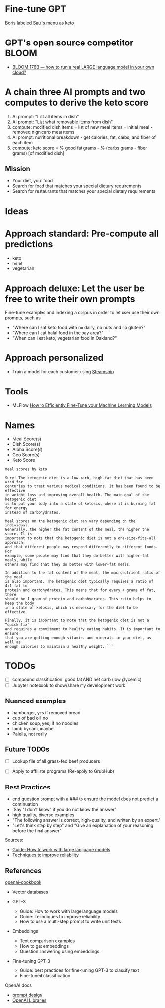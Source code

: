 # Fine-tune GPT


[Boris labeled Saul's menu as keto](https://docs.google.com/spreadsheets/d/17y8m5SHEQEgGIT9oIT7wgaZf3awpnnzao-ajDgxuiM4/edit?usp=sharing)

# GPT's open source competitor BLOOM

- [BLOOM 176B — how to run a real LARGE language model in your own cloud?](https://medium.com/mlearning-ai/bloom-176b-how-to-run-a-real-large-language-model-in-your-own-cloud-e5f6bdfb3bb1)

# A chain three AI prompts and two computes to derive the keto score

1. AI prompt: "List all items in dish"
2. AI prompt: "List what removable items from dish" 
3. compute: modified dish items = list of new meal items = initial meal - removed high carb meal items
4. AI prompt: nutritional breakdown - get calories, fat, carbs, and fiber of each item
5. compute: keto score = % good fat grams - % (carbs grams - fiber grams) [of modified dish]



## Mission

- Your diet, your food
- Search for food that matches your special dietary requirements
- Search for restaurants that matches your special dietary requirements

# Ideas 

# Approach standard: Pre-compute all predictions

- keto
- halal
- vegetarian

# Approach deluxe: Let the user be free to write their own prompts

Fine-tune examples and indexing a corpus in order to let user use their own prompts, such as

- "Where can I eat keto food with no dairy, no nuts and no gluten?"
- "Where can I eat halal food in the bay area?"
- "When can I eat keto, vegetarian food in Oakland?" 

# Approach personalized

- Train a model for each customer using [Steamship](https://medium.com/steamship/steamship-heroku-for-language-ai-9c7dd70cd25a)


# Tools

- MLFlow [How to Efficiently Fine-Tune your Machine Learning Models](https://towardsdatascience.com/how-to-fine-tune-your-machine-learning-models-with-ease-8ca62d1217b1)

# Names

- Meal Score(s)
- Dish Score(s)
- Alpha Score(s)
- Geo Score(s)
- Keto Score

```
meal scores by keto
```

```
Sure! The ketogenic diet is a low-carb, high-fat diet that has been used for
centuries to treat various medical conditions. It has been found to be effective
in weight loss and improving overall health. The main goal of the ketogenic diet
is to put your body into a state of ketosis, where it is burning fat for energy
instead of carbohydrates.

Meal scores on the ketogenic diet can vary depending on the individual.
Generally, the higher the fat content of the meal, the higher the score. It is
important to note that the ketogenic diet is not a one-size-fits-all approach,
and that different people may respond differently to different foods. For
example, some people may find that they do better with higher-fat meals, while
others may find that they do better with lower-fat meals.

In addition to the fat content of the meal, the macronutrient ratio of the meal
is also important. The ketogenic diet typically requires a ratio of 4:1 fat to
protein and carbohydrates. This means that for every 4 grams of fat, there
should be 1 gram of protein and carbohydrates. This ratio helps to keep the body
in a state of ketosis, which is necessary for the diet to be effective.

Finally, it is important to note that the ketogenic diet is not a “quick fix”
and requires a commitment to healthy eating habits. It is important to ensure
that you are getting enough vitamins and minerals in your diet, as well as
enough calories to maintain a healthy weight. ```
```


# TODOs

- [ ] compound classification: good fat AND net carb (low glycemic)
- [ ] Jupyter notebook to show/share my development work

## Nuanced examples

- hamburger, yes if removed bread
- cup of bad oil, no
- chicken soup, yes, if no noodles
- lamb byriani, maybe
- Palella, not really

## Future TODOs

- [ ] Lookup file of all grass-fed beef producers
- [ ] Apply to affiliate programs (Re-apply to GrubHub)


## Best Practices

- end question prompt with a ### to ensure the model does not predict a continuation 
- 'Say "I don't know" if you do not know the answer'
- high quality, diverse examples
- "The following answer is correct, high-quality, and written by an expert."
- "Let's think step by step" and "Give an  explanation of your reasoning before
  the final answer"

Sources:

- [Guide: How to work with large language models](https://github.com/openai/openai-cookbook/blob/main/how_to_work_with_large_language_models.md)
- [Techniques to improve reliability](https://github.com/openai/openai-cookbook/blob/main/techniques_to_improve_reliability.md)

## References

[openai-cookbook](https://github.com/openai/openai-cookbook)

- Vector databases
- GPT-3
  - Guide: How to work with large language models
  - Guide: Techniques to improve reliability
  - How to use a multi-step prompt to write unit tests

- Embeddings
  - Text comparison examples
  - How to get embeddings
  - Question answering using embeddings

- Fine-tuning GPT-3
  - Guide: best practices for fine-tuning GPT-3 to classify text
  - Fine-tuned classification

OpenAI docs

- [prompt design](https://platform.openai.com/docs/guides/completion/prompt-design)
- [OpenAI Libraries](https://platform.openai.com/docs/libraries)
